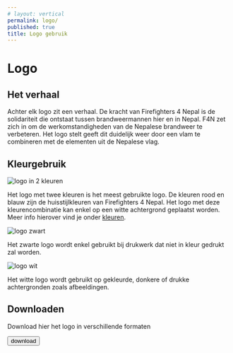 ```yaml
---
# layout: vertical
permalink: logo/
published: true
title: Logo gebruik
---
```


# Logo
## Het verhaal
<div class="content-block">
    <p>Achter elk logo zit een verhaal.
De kracht van Firefighters 4 Nepal is de solidariteit die ontstaat tussen brandweermannen hier en in Nepal. F4N zet zich in om de werkomstandigheden van de Nepalese brandweer te verbeteren.
Het logo stelt geeft dit duidelijk weer door een vlam te combineren met de elementen uit de Nepalese vlag. </p>

<h2> Kleurgebruik </h2>
<div class="row align-bottom">
    <div class="col-6">
        <img src="../images/Logo/icon_kleur.png" alt="logo in 2 kleuren" class="tweecol">
    </div>
    <div class="col-6">
        <p>Het logo met twee kleuren is het meest gebruikte logo. De kleuren rood en blauw zijn de huisstijlkleuren van Firefighters 4 Nepal. Het logo met deze kleurencombinatie kan enkel op een witte achtergrond geplaatst worden. Meer info hierover vind je onder <a href="../kleur/index.html">kleuren</a>.</p>
    </div>
</div>
<div class="row align-bottom">
    <div class="col-6">
        <img src="../images/Logo/icon_zwart.png" alt="logo zwart" class="tweecol">
    </div>
    <div class="col-6">
        <p>Het zwarte logo wordt enkel gebruikt bij drukwerk dat niet in kleur gedrukt zal worden.</p>
    </div>
</div>
<div class="row align-bottom content-block">
    <div class="col-6">
       <img src="../images/Logo/icon_wit.png" alt="logo wit" class="tweecol witbeeld">
    </div>
    <div class="col-6">
        <p>Het witte logo wordt gebruikt op gekleurde, donkere of drukke achtergronden zoals afbeeldingen.</p>
    </div>
</div>

<div class="grijskader">
    <h2>Downloaden</h2>
    <p>Download hier het logo in verschillende formaten</p>
    <a href="https://studentarteveldehsbe.sharepoint.com/sites/1718-3CMO-PD2/Student%20Work/Forms/AllItems.aspx?slrid=6f5c839e-d0a2-6000-05ea-2407df3aaf62&FolderCTID=0x012000A45F42F31E461242B0511E4B3DFF2AD8&id=%2Fsites%2F1718-3CMO-PD2%2FStudent%20Work%2FWorking%20files%2FMirte%20Poelmans%20201587722%2FF4N"><button type="button" class="btn btn-primary">download</button></a>
</div>